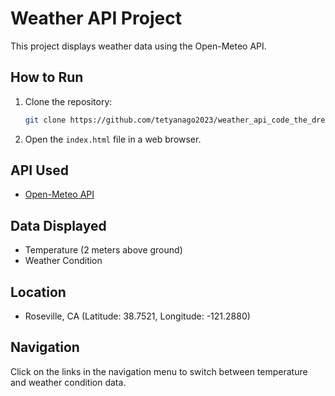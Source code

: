 # Weather API Project

This project displays weather data using the Open-Meteo API.

## How to Run

1. Clone the repository:
    ```bash
    git clone https://github.com/tetyanago2023/weather_api_code_the_dream.git
    ```
2. Open the `index.html` file in a web browser.

## API Used

- [Open-Meteo API](https://open-meteo.com/)

## Data Displayed

- Temperature (2 meters above ground)
- Weather Condition

## Location

- Roseville, CA (Latitude: 38.7521, Longitude: -121.2880)

## Navigation

Click on the links in the navigation menu to switch between temperature and weather condition data.
